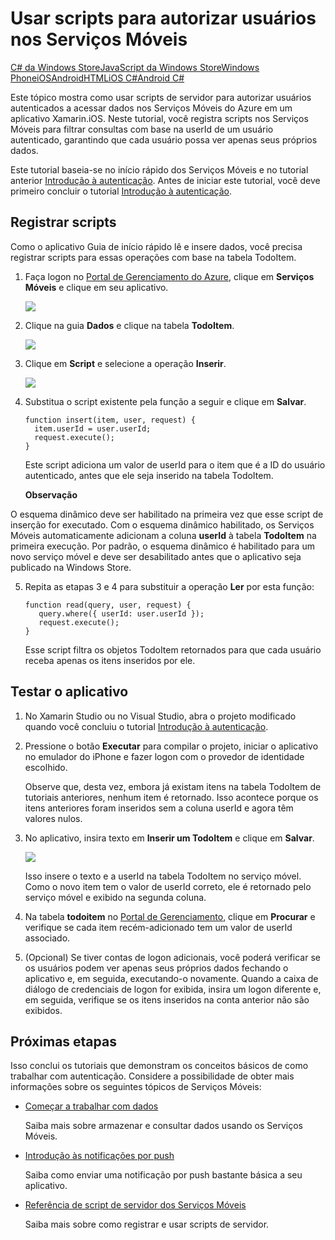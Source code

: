 <properties linkid="develop-mobile-tutorials-authorize-users-in-scripts-xamarin-ios" urlDisplayName="Authorize Users in Scripts (Xamarin.iOS)" pageTitle="Authorize users in scripts (Xamarin.iOS) - Azure Mobile Services" metaKeywords="Azure authorizing user, Xamarin.iOS scripts authorization, authorize mobile services" description="Learn how to authorize users with scripts in your Azure Mobile Services app for Xamarin.iOS." metaCanonical="" disqusComments="1" umbracoNaviHide="1" title="Use scripts to authorize users in Mobile Services" documentationCenter="Mobile" authors="donnam" manager="dwrede" />

<tags ms.service="mobile-services" ms.workload="mobile" ms.tgt_pltfrm="mobile-xamarin-ios" ms.devlang="dotnet" ms.topic="article" ms.date="01/01/1900" ms.author="donnam" />

# Usar scripts para autorizar usuários nos Serviços Móveis

<div class="dev-center-tutorial-selector sublanding"> 
    <a href="/pt-br/develop/mobile/tutorials/authorize-users-in-scripts-dotnet" title="C# da Windows Store">C# da Windows Store</a><a href="/pt-br/develop/mobile/tutorials/authorize-users-in-scripts-js" title="JavaScript da Windows Store">JavaScript da Windows Store</a><a href="/pt-br/develop/mobile/tutorials/authorize-users-in-scripts-wp8" title="Windows Phone">Windows Phone</a><a href="/pt-br/develop/mobile/tutorials/authorize-users-in-scripts-ios" title="iOS">iOS</a><a href="/pt-br/develop/mobile/tutorials/authorize-users-in-scripts-android" title="Android">Android</a><a href="/pt-br/develop/mobile/tutorials/authorize-users-in-scripts-html" title="HTML">HTML</a><a href="/pt-br/develop/mobile/tutorials/authorize-users-in-scripts-xamarin-ios" title="Xamarin.iOS" class="current">iOS C#</a><a href="/pt-br/develop/mobile/tutorials/authorize-users-in-scripts-xamarin-android" title="Xamarin.Android">Android C#</a>
</div>

Este tópico mostra como usar scripts de servidor para autorizar usuários autenticados a acessar dados nos Serviços Móveis do Azure em um aplicativo Xamarin.iOS. Neste tutorial, você registra scripts nos Serviços Móveis para filtrar consultas com base na userId de um usuário autenticado, garantindo que cada usuário possa ver apenas seus próprios dados.

Este tutorial baseia-se no início rápido dos Serviços Móveis e no tutorial anterior [Introdução à autenticação][Introdução à autenticação]. Antes de iniciar este tutorial, você deve primeiro concluir o tutorial [Introdução à autenticação][Introdução à autenticação].

## <a name="register-scripts"></a>Registrar scripts

Como o aplicativo Guia de início rápido lê e insere dados, você precisa registrar scripts para essas operações com base na tabela TodoItem.

1.  Faça logon no [Portal de Gerenciamento do Azure][Portal de Gerenciamento do Azure], clique em **Serviços Móveis** e clique em seu aplicativo.

    ![][0]

2.  Clique na guia **Dados** e clique na tabela **TodoItem**.

    ![][1]

3.  Clique em **Script** e selecione a operação **Inserir**.

    ![][2]

4.  Substitua o script existente pela função a seguir e clique em **Salvar**.

        function insert(item, user, request) {
          item.userId = user.userId;    
          request.execute();
        }

    Este script adiciona um valor de userId para o item que é a ID do usuário autenticado, antes que ele seja inserido na tabela TodoItem.

    <div class="dev-callout"><b>Observa&ccedil;&atilde;o</b>
<p>O esquema din&acirc;mico deve ser habilitado na primeira vez que esse script de inser&ccedil;&atilde;o for executado. Com o esquema din&acirc;mico habilitado, os Servi&ccedil;os M&oacute;veis automaticamente adicionam a coluna <strong>userId</strong> &agrave; tabela <strong>TodoItem</strong> na primeira execu&ccedil;&atilde;o. Por padr&atilde;o, o esquema din&acirc;mico &eacute; habilitado para um novo servi&ccedil;o m&oacute;vel e deve ser desabilitado antes que o aplicativo seja publicado na Windows Store.</p>
</div>

5.  Repita as etapas 3 e 4 para substituir a operação **Ler** por esta função:

        function read(query, user, request) {
           query.where({ userId: user.userId });    
           request.execute();
        }

    Esse script filtra os objetos TodoItem retornados para que cada usuário receba apenas os itens inseridos por ele.

## Testar o aplicativo

1.  No Xamarin Studio ou no Visual Studio, abra o projeto modificado quando você concluiu o tutorial [Introdução à autenticação][Introdução à autenticação].

2.  Pressione o botão **Executar** para compilar o projeto, iniciar o aplicativo no emulador do iPhone e fazer logon com o provedor de identidade escolhido.

    Observe que, desta vez, embora já existam itens na tabela TodoItem de tutoriais anteriores, nenhum item é retornado. Isso acontece porque os itens anteriores foram inseridos sem a coluna userId e agora têm valores nulos.

3.  No aplicativo, insira texto em **Inserir um TodoItem** e clique em **Salvar**.

    ![][3]

    Isso insere o texto e a userId na tabela TodoItem no serviço móvel. Como o novo item tem o valor de userId correto, ele é retornado pelo serviço móvel e exibido na segunda coluna.

4.  Na tabela **todoitem** no [Portal de Gerenciamento][Portal de Gerenciamento do Azure], clique em **Procurar** e verifique se cada item recém-adicionado tem um valor de userId associado.

5.  (Opcional) Se tiver contas de logon adicionais, você poderá verificar se os usuários podem ver apenas seus próprios dados fechando o aplicativo e, em seguida, executando-o novamente. Quando a caixa de diálogo de credenciais de logon for exibida, insira um logon diferente e, em seguida, verifique se os itens inseridos na conta anterior não são exibidos.

## Próximas etapas

Isso conclui os tutoriais que demonstram os conceitos básicos de como trabalhar com autenticação. Considere a possibilidade de obter mais informações sobre os seguintes tópicos de Serviços Móveis:

-   [Começar a trabalhar com dados][Começar a trabalhar com dados]

    Saiba mais sobre armazenar e consultar dados usando os Serviços Móveis.

-   [Introdução às notificações por push][Introdução às notificações por push]

    Saiba como enviar uma notificação por push bastante básica a seu aplicativo.

-   [Referência de script de servidor dos Serviços Móveis][Referência de script de servidor dos Serviços Móveis]

    Saiba mais sobre como registrar e usar scripts de servidor.





  [Introdução à autenticação]: /pt-br/develop/mobile/tutorials/get-started-with-users-xamarin-ios
  [Portal de Gerenciamento do Azure]: https://manage.windowsazure.com/
  [0]: ./media/partner-xamarin-mobile-services-ios-authorize-users-in-scripts/mobile-services-selection.png
  [1]: ./media/partner-xamarin-mobile-services-ios-authorize-users-in-scripts/mobile-portal-data-tables.png
  [2]: ./media/partner-xamarin-mobile-services-ios-authorize-users-in-scripts/mobile-insert-script-users.png
  [3]: ./media/partner-xamarin-mobile-services-ios-authorize-users-in-scripts/mobile-quickstart-startup-ios.png
  [Começar a trabalhar com dados]: /pt-br/develop/mobile/tutorials/get-started-with-data-xamarin-ios
  [Introdução às notificações por push]: /pt-br/develop/mobile/tutorials/get-started-with-push-xamarin-ios
  [Referência de script de servidor dos Serviços Móveis]: http://go.microsoft.com/fwlink/p/?LinkId=262293
